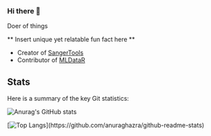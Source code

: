 ### Hi there 👋

<!--
**ald0405/ald0405** is a ✨ _special_ ✨ repository because its `README.md` (this file) appears on your GitHub profile.



Here are some ideas to get you started:

- 🔭 I’m currently working on ...
- 🌱 I’m currently learning ...
- 👯 I’m looking to collaborate on ...
- 🤔 I’m looking for help with ...
- 💬 Ask me about ...
- 📫 How to reach me: ...
- 😄 Pronouns: ...
- ⚡ Fun fact: ...
-->

Doer of things 

** Insert unique yet relatable fun fact here ** 

* Creator of [SangerTools](https://github.com/ald0405/SangerTools)
* Contributor of [MLDataR](https://github.com/ald0405/MLDataR)

## Stats

Here is a summary of the key Git statistics:
<!--Themes: dark, radical, merko, gruvbox, tokyonight, onedark, cobalt, synthwave, highcontrast, dracula -->
![Anurag's GitHub stats](https://github-readme-stats.vercel.app/api?username=ald0405&show_icons=true&theme=dracula&title_color='#6272a4')

<!--[![Top Langs](https://github-readme-stats.vercel.app/api/top-langs/?username=anuraghazra&langs_count=8)](https://github.com/anuraghazra/github-readme-stats)-->
<!--[![Top Langs](https://github-readme-stats.vercel.app/api/top-langs/?username=anuraghazra&hide=javascript,html)](https://github.com/anuraghazra/github-readme-stats) -->
[![Top Langs](https://github-readme-stats.vercel.app/api/top-langs/?username=ald0405&hide=javascript,html,css,tex&theme=dracula&title_color='#6272a4')](https://github.com/anuraghazra/github-readme-stats)
